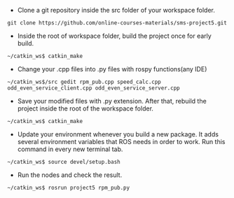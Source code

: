 * Clone a git repository inside the src folder of your workspace folder.
```
git clone https://github.com/online-courses-materials/sms-project5.git
```

* Inside the root of workspace folder, build the project once for early build.
```
~/catkin_ws$ catkin_make
```

* Change your .cpp files into .py files with rospy functions(any IDE)
```
~/catkin_ws$/src gedit rpm_pub.cpp speed_calc.cpp odd_even_service_client.cpp odd_even_service_server.cpp 
```

* Save your modified files with .py extension. After that, rebuild the project inside the root of the workspace folder.
```
~/catkin_ws$ catkin_make
```

* Update your environment whenever you build a new package. It adds several environment variables that ROS needs in order to work. Run this command in every new terminal tab.
```
~/catkin_ws$ source devel/setup.bash
```

* Run the nodes and check the result.
```
~/catkin_ws$ rosrun project5 rpm_pub.py
```

